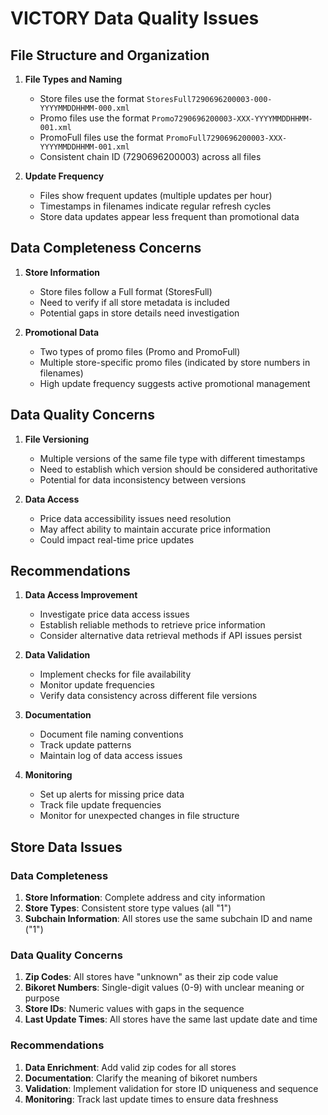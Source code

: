 # VICTORY Data Quality Issues

## File Structure and Organization
1. **File Types and Naming**
   - Store files use the format `StoresFull7290696200003-000-YYYYMMDDHHMM-000.xml`
   - Promo files use the format `Promo7290696200003-XXX-YYYYMMDDHHMM-001.xml`
   - PromoFull files use the format `PromoFull7290696200003-XXX-YYYYMMDDHHMM-001.xml`
   - Consistent chain ID (7290696200003) across all files

2. **Update Frequency**
   - Files show frequent updates (multiple updates per hour)
   - Timestamps in filenames indicate regular refresh cycles
   - Store data updates appear less frequent than promotional data

## Data Completeness Concerns
1. **Store Information**
   - Store files follow a Full format (StoresFull)
   - Need to verify if all store metadata is included
   - Potential gaps in store details need investigation

2. **Promotional Data**
   - Two types of promo files (Promo and PromoFull)
   - Multiple store-specific promo files (indicated by store numbers in filenames)
   - High update frequency suggests active promotional management

## Data Quality Concerns
1. **File Versioning**
   - Multiple versions of the same file type with different timestamps
   - Need to establish which version should be considered authoritative
   - Potential for data inconsistency between versions

2. **Data Access**
   - Price data accessibility issues need resolution
   - May affect ability to maintain accurate price information
   - Could impact real-time price updates

## Recommendations
1. **Data Access Improvement**
   - Investigate price data access issues
   - Establish reliable methods to retrieve price information
   - Consider alternative data retrieval methods if API issues persist

2. **Data Validation**
   - Implement checks for file availability
   - Monitor update frequencies
   - Verify data consistency across different file versions

3. **Documentation**
   - Document file naming conventions
   - Track update patterns
   - Maintain log of data access issues

4. **Monitoring**
   - Set up alerts for missing price data
   - Track file update frequencies
   - Monitor for unexpected changes in file structure

## Store Data Issues

### Data Completeness
1. **Store Information**: Complete address and city information
2. **Store Types**: Consistent store type values (all "1")
3. **Subchain Information**: All stores use the same subchain ID and name ("1")

### Data Quality Concerns
1. **Zip Codes**: All stores have "unknown" as their zip code value
2. **Bikoret Numbers**: Single-digit values (0-9) with unclear meaning or purpose
3. **Store IDs**: Numeric values with gaps in the sequence
4. **Last Update Times**: All stores have the same last update date and time

### Recommendations
1. **Data Enrichment**: Add valid zip codes for all stores
2. **Documentation**: Clarify the meaning of bikoret numbers
3. **Validation**: Implement validation for store ID uniqueness and sequence
4. **Monitoring**: Track last update times to ensure data freshness 
